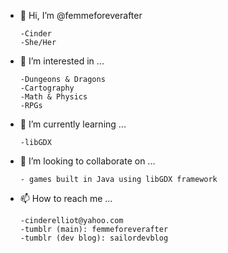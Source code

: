 - 👋 Hi, I’m @femmeforeverafter

      -Cinder
      -She/Her

- 👀 I’m interested in ...
      
      -Dungeons & Dragons
      -Cartography
      -Math & Physics
      -RPGs
      
- 🌱 I’m currently learning ...

      -libGDX

- 💞️ I’m looking to collaborate on ...

      - games built in Java using libGDX framework

- 📫 How to reach me ...

      -cinderelliot@yahoo.com
      -tumblr (main): femmeforeverafter
      -tumblr (dev blog): sailordevblog

<!---
femmeforeverafter/femmeforeverafter is a ✨ special ✨ repository because its `README.md` (this file) appears on your GitHub profile.
You can click the Preview link to take a look at your changes.
--->

